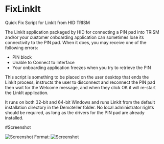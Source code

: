 # FixLinkIt
Quick Fix Script for LinkIt from HID TRISM

The LinkIt application packaged by HID for connecting a PIN pad into TRISM and/or your customer onboarding application can sometimes lose its connectivity to the PIN pad. When it does, you may receive one of the following errors:

- PIN block
- Unable to Connect to Interface
- Your onboarding application freezes when you try to retrieve the PIN

This script is something to be placed on the user desktop that ends the LinkIt process, instructs the user to disconnect and reconnect the PIN pad then wait for the Welcome message, and when they click OK it will re-start the LinkIt application. 

It runs on both 32-bit and 64-bit Windows and runs LinkIt from the default installation directory in the Demoteller folder. No local administrator rights should be required, as long as the drivers for the PIN pad are already installed. 

#Screenshot

![Screenshot](https://raw.githubusercontent.com/smeggysmeg/FixLinkIt/master/Screenshot.png)
Format: ![Screenshot](https://raw.githubusercontent.com/smeggysmeg/FixLinkIt/master/Screenshot.png)